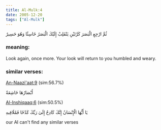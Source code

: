 ```yaml
---
title: Al-Mulk:4
date: 2005-12-20
tags: ["Al-Mulk"]
---
```

ثُمَّ ارْجِعِ الْبَصَرَ كَرَّتَيْنِ يَنْقَلِبْ إِلَيْكَ الْبَصَرُ خَاسِئًا وَهُوَ حَسِيرٌ
### meaning: 
Look again, once more. Your look will return to you humbled and weary.
### similar verses: 

[An-Naazi'aat:9](/79/9) (sim:56.7%)

أَبْصَارُهَا خَاشِعَةٌ

[Al-Inshiqaaq:6](/84/6) (sim:50.5%)

يَا أَيُّهَا الْإِنْسَانُ إِنَّكَ كَادِحٌ إِلَىٰ رَبِّكَ كَدْحًا فَمُلَاقِيهِ

our AI can't find any similar verses



